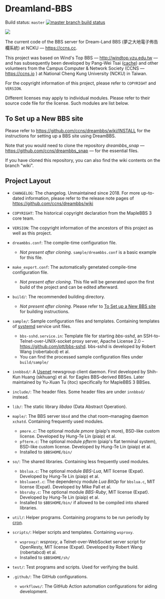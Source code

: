 # Dreamland-BBS

Build status: `master` [![master branch build status](https://github.com/ccns/dreambbs/actions/workflows/build.yml/badge.svg?branch=master)](https://github.com/ccns/dreambbs/actions/workflows/build.yml?query=branch%3Amaster)

[![](https://i.imgur.com/0EpI7Fa.png)](https://github.com/ccns/dreambbs)

The current code of the BBS server for Dream-Land BBS (夢之大地電子佈告欄系統) at NCKU — <https://ccns.cc>.

This project was based on Wind's Top BBS — <http://windtop.yzu.edu.tw> — and has subsequently been developed by Pang-Wei Tsai ([cache](https://github.com/pwtsai)) and other volunteers from the Campus Computer & Network Society (CCNS — <https://ccns.io> ) at National Cheng Kung University (NCKU) in Taiwan.

For the copyright information of this project, please refer to `COPYRIGHT` and `VERSION`.

Different licenses may apply to individual modules. Please refer to their source code file for the license. Such modules are list below.

## To Set up a New BBS site

Please refer to <https://github.com/ccns/dreambbs/wiki/INSTALL> for the instructions for setting up a BBS site using DreamBBS.

Note that you would need to clone the repository *dreambbs_snap* — <https://github.com/ccns/dreambbs_snap> — for the essential files.

If you have cloned this repository, you can also find the wiki contents on the branch "wiki".

## Project Layout

* `CHANGELOG`: The changelog. Unmaintained since 2018.
  For more up-to-dated information, please refer to the release note pages of <https://github.com/ccns/dreambbs/wiki>

* `COPYRIGHT`: The historical copyright declaration from the MapleBBS 3 core team.

* `VERSION`: The copyright information of the ancestors of this project as well as this project.

* `dreambbs.conf`: The compile-time configuration file.
    * *Not present after cloning*. `sample/dreambbs.conf` is a basic example for this file.

* `make_export.conf`: The automatically genetated compile-time configuration file.
    * *Not present after cloning*. This file will be generated upon the first build of the project and can be edited afterward.
  
* `build/`: The recommended building directory.
    * *Not present after cloning*. Please refer to [To Set up a New BBS site](#to-set-up-a-new-bbs-site) for building instructions.

* `sample/`: Sample configuration files and templates. Containing templates of [systemd](https://en.wikipedia.org/wiki/Systemd) service unit files.
    * `bbs-sshd.service.in`: Template file for starting *bbs-sshd*, an SSH-to-Telnet-over-UNIX-socket proxy server, Apache License 2.0 – <https://github.com/ptt/bbs-sshd>.
      bbs-sshd is developed by Robert Wang (robertabcd) et al.
    * You can find the processed sample configuration files under `build/sample/`

* `innbbsd/`: A [Usenet](https://en.wikipedia.org/wiki/Usenet) newsgroup client daemon.
  First developed by Shih-Kun Huang (skhuang) et al. for Eagles BBS–derived BBSes.
  Later maintained by Yu-Xuan Tu (itoc) specifically for MapleBBS 3 BBSes.

* `include/`: The header files. Some header files are under `innbbsd/` instead.

* `lib/`: The static library *libdao* (Data Abstract Operation).

* `maple/`: The BBS server `bbsd` and the chat room–managing daemon `xchatd`. Containing frequently used modules.
    * `pmore.c`: The optional module *pmore* (piaip's more), BSD-like custom license.
      Developed by Hung-Te Lin (piaip) et al.
    * `pfterm.c`: The optional module *pfterm* (piaip's flat terminal system), BSD-like custom license.
      Developed by Hung-Te Lin (piaip) et al.
    * Installed to `$BBSHOME/bin/`

* `so/`: The shared libraries. Containing less frequently used modules.
    * `bbslua.c`: The optional module *BBS-Lua*, MIT license (Expat).
      Developed by Hung-Te Lin (piaip) et al.
    * `bbsluaext.c`: The dependency module *Lua BitOp* for `bbslua.c`, MIT license (Expat).
      Developed by Mike Pall et al.
    * `bbsruby.c`: The optional module *BBS-Ruby*, MIT license (Expat).
      Developed by Hung-Te Lin (piaip) et al.
    * Installed to `$BBSHOME/bin/` if allowed to be compiled into shared libraries.

* `util/`: Helper programs. Containing programs to be run periodly by [cron](https://en.wikipedia.org/wiki/Cron).

* `scripts/`: Helper scripts and templates. Containing `wsproxy`.
    * `wsproxy/`: *wsproxy*, a Telnet-over-WebSocket server script for OpenResty, MIT license (Expat).
      Developed by Robert Wang (robertabcd) et al.
    * Installed to `$BBSHOME/sh/`

* `test/`: Test programs and scripts. Used for verifying the build.

* `.github/`: The GitHub configurations.
    * `workflows/`: The GitHub Action automation configurations for aiding development.

